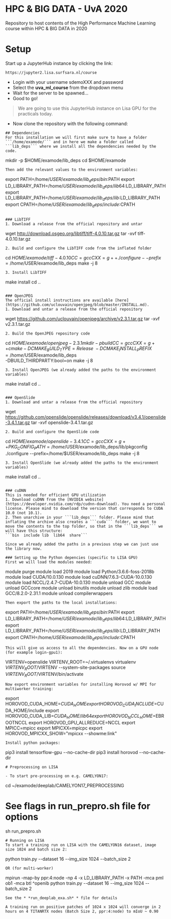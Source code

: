 # HPC & BIG DATA - UvA 2020

Repository to host contents of the High Performance Machine Learning course within HPC & BIG DATA in 2020

# Setup

Start up a JupyterHub instance by clicking the link:    
```
https://jupyter2.lisa.surfsara.nl/course
```
- Login with your username sdemoXXX and password
- Select the **uva_ml_course** from the dropdown menu
- Wait for the server to be spawned...
- Good to go!

> We are going to use this JupyterHub instance on Lisa GPU for the practicals today. 

- Now clone the repository with the following command:

```
## Dependencies
For this installation we will first make sure to have a folder ```/home/examode/``` and in here we make a folder called ```lib_deps``` where we install all the dependencies needed by the code.
```
mkdir -p $HOME/examode/lib_deps
cd $HOME/examode
```
Then add the relevant values to the environment variables:
```
export PATH=/home/$USER/examode/lib_deps/bin:$PATH
export LD_LIBRARY_PATH=/home/$USER/examode/lib_deps/lib64:$LD_LIBRARY_PATH
export LD_LIBRARY_PATH=/home/$USER/examode/lib_deps/lib:$LD_LIBRARY_PATH
export CPATH=/home/$USER/examode/lib_deps/include:$CPATH
```

### LibTIFF
1. Download a release from the official repository and untar
```
wget http://download.osgeo.org/libtiff/tiff-4.0.10.tar.gz
tar -xvf tiff-4.0.10.tar.gz
```
2. Build and configure the LibTIFF code from the inflated folder
```
cd $HOME/examode/tiff-4.0.10
CC=gcc CXX=g++ ./configure --prefix=/home/$USER/examode/lib_deps
make -j 8
```
3. Install LibTIFF
```
make install
cd ..
```

### OpenJPEG
The official install instructions are available [here](https://github.com/uclouvain/openjpeg/blob/master/INSTALL.md).
1. Download and untar a release from the official repository
```
wget https://github.com/uclouvain/openjpeg/archive/v2.3.1.tar.gz
tar -xvf v2.3.1.tar.gz
```
2. Build the OpenJPEG repository code
```
cd $HOME/examode/openjpeg-2.3.1
mkdir -p build 
CC=gcc CXX=g++ cmake -DCMAKE_BUILD_TYPE=Release \
-DCMAKE_INSTALL_PREFIX=/home/$USER/examode/lib_deps \
-DBUILD_THIRDPARTY:bool=on
make -j 8

```
3. Install OpenJPEG (we already added the paths to the environment variables)
```
make install
cd ..
```

### OpenSlide
1. Download and untar a release from the official repository
```
wget https://github.com/openslide/openslide/releases/download/v3.4.1/openslide-3.4.1.tar.gz
tar -xvf openslide-3.4.1.tar.gz
```
2. Build and configure the OpenSlide code
```
cd $HOME/examode/openslide-3.4.1
CC=gcc CXX=g++ PKG_CONFIG_PATH=/home/$USER/examode/lib_deps/lib/pkgconfig ./configure --prefix=/home/$USER/examode/lib_deps
make -j 8
```
3. Install OpenSlide (we already added the paths to the environment variables)
```
make install
cd ..
```

### cuDNN
This is needed for efficient GPU utilization
1. Download cuDNN from the [NVIDIA website](https://developer.nvidia.com/rdp/cudnn-download). You need a personal license. Please mind to download the version that corresponds to CUDA 10.0 (not 10.1).
2. Then unarchive in your ```lib_deps``` folder. Please mind that inflating the archive also creates a ```cuda``` folder, we want to move the contents to the top folder, so that in the ```lib_deps``` we will have this structure:
```bin  include	lib  lib64  share```

Since we already added the paths in a previous step we can just use the library now.

### Setting up the Python depencies (specific to LISA GPU)
First we will load the modules needed:
```
module purge
module load 2019
module load Python/3.6.6-foss-2018b
module load CUDA/10.0.130
module load cuDNN/7.6.3-CUDA-10.0.130
module load NCCL/2.4.7-CUDA-10.0.130
module unload GCC
module unload GCCcore
module unload binutils
module unload zlib
module load GCC/8.2.0-2.31.1
module unload compilerwrappers
```
Then export the paths to the local installations:
```
export PATH=/home/$USER/examode/lib_deps/bin:$PATH
export LD_LIBRARY_PATH=/home/$USER/examode/lib_deps/lib64:$LD_LIBRARY_PATH
export LD_LIBRARY_PATH=/home/$USER/examode/lib_deps/lib:$LD_LIBRARY_PATH
export CPATH=/home/$USER/examode/lib_deps/include:$CPATH
```
This will give us access to all the dependencies. Now on a GPU node (for example login-gpu1):
```
VIRTENV=openslide
VIRTENV_ROOT=~/.virtualenvs
virtualenv $VIRTENV_ROOT/$VIRTENV --system-site-packages
source $VIRTENV_ROOT/$VIRTENV/bin/activate
```
Now export environment variables for installing Horovod w/ MPI for multiworker training:
```
export HOROVOD_CUDA_HOME=$CUDA_HOME
export HOROVOD_CUDA_INCLUDE=$CUDA_HOME/include
export HOROVOD_CUDA_LIB=$CUDA_HOME/lib64
export HOROVOD_NCCL_HOME=$EBROOTNCCL
export HOROVOD_GPU_ALLREDUCE=NCCL
export MPICC=mpicc
export MPICXX=mpicpc
export HOROVOD_MPICXX_SHOW="mpicxx --showme:link"

```
Install python packages:

```
pip3 install tensorflow-gpu --no-cache-dir
pip3 install horovod --no-cache-dir

```
# Preprocessing on LISA

- To start pre-processing on e.g. CAMELYON17:
```
cd ~/examode/deeplab/CAMELYON17_PREPROCESSING
# See flags in run_prepro.sh file for options
sh run_prepro.sh

```
# Running on LISA
To start a training run on LISA with the CAMELYON16 dataset, image size 1024 and batch size 2:
```
python train.py --dataset 16 --img_size 1024 --batch_size 2
```
OR (for multi-worker)
```
mpirun -map-by ppr:4:node -np 4 -x LD_LIBRARY_PATH -x PATH -mca pml ob1 -mca btl ^openib python train.py --dataset 16 --img_size 1024 --batch_size 2
```
See the * *run_deeplab_exa.sh* * file for details

A training run on positive patches of 1024 x 1024 will converge in 2 hours on 4 TITANRTX nodes (Batch Size 2, ppr:4:node) to mIoU ~ 0.90
